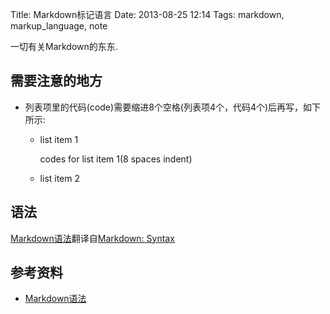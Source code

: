 Title: Markdown标记语言
Date: 2013-08-25 12:14
Tags: markdown, markup_language, note

一切有关Markdown的东东.

## 需要注意的地方

* 列表项里的代码(code)需要缩进8个空格(列表项4个，代码4个)后再写，如下所示:

    * list item 1

        codes for list item 1(8 spaces indent)

    * list item 2     

## 语法

[Markdown语法](http://www.ituring.com.cn/article/775)翻译自[Markdown: Syntax](http://daringfireball.net/projects/markdown/syntax)

## 参考资料

*  [Markdown语法](http://www.ituring.com.cn/article/775)

